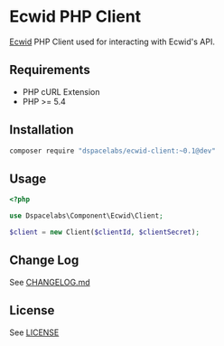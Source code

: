 Ecwid PHP Client
================

[Ecwid](https://www.ecwid.com/) PHP Client used for interacting with Ecwid's
API.

## Requirements

* PHP cURL Extension
* PHP >= 5.4

## Installation

```bash
composer require "dspacelabs/ecwid-client:~0.1@dev"
```

## Usage

```php
<?php

use Dspacelabs\Component\Ecwid\Client;

$client = new Client($clientId, $clientSecret);
```

## Change Log

See [CHANGELOG.md](https://github.com/dSpaceLabs/Ecwid/blob/master/CHANGELOG.md)

## License

See [LICENSE](https://raw.githubusercontent.com/dSpaceLabs/Ecwid/master/LICENSE)
